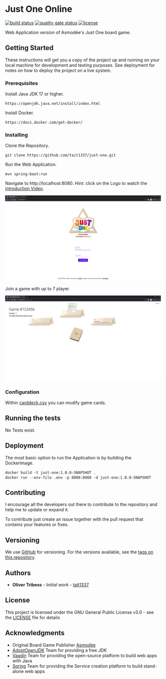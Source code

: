 # Just One Online
[![build status](https://github.com/Tait1337/just-one/workflows/build/badge.svg)](https://github.com/Tait1337/just-one/actions)
[![quality gate status](https://sonarcloud.io/api/project_badges/measure?project=Tait1337_just-one&metric=alert_status)](https://sonarcloud.io/dashboard?id=Tait1337_just-one)
[![license](https://img.shields.io/github/license/Tait1337/just-one)](LICENSE)

Web Application version of Asmodée's Just One board game.

## Getting Started

These instructions will get you a copy of the project up and running on your local machine for development and testing purposes. See deployment for notes on how to deploy the project on a live system.

### Prerequisites

Install Java JDK 17 or higher.

```
https://openjdk.java.net/install/index.html
```

Install Docker.
```
https://docs.docker.com/get-docker/
```

### Installing

Clone the Repository.
```
git clone https://github.com/tait1337/just-one.git
```

Run the Web Application.
```
mvn spring-boot:run
```

Navigate to http://localhost:8080.
Hint: click on the Logo to watch the [introduction Video](https://youtu.be/IzXhC_NQctg).

![Main Page](screenshot_index.png)

Join a game with up to 7 player.

![Gallery Page](screenshot_game.png)

### Configuration

Within [carddeck.csv](src/main/resources/carddeck.csv) you can modify game cards.

## Running the tests

No Tests exist.

## Deployment

The most basic option to run the Application is by building the Dockerimage.

```
docker build -t just-one:1.0.0-SNAPSHOT .
docker run --env-file .env -p 8080:8080 -d just-one:1.0.0-SNAPSHOT
```

## Contributing

I encourage all the developers out there to contribute to the repository and help me to update or expand it.

To contribute just create an issue together with the pull request that contains your features or fixes.

## Versioning

We use [GitHub](https://github.com/) for versioning. For the versions available, see the [tags on this repository](https://github.com/tait1337/just-one/tags).

## Authors

* **Oliver Tribess** - *Initial work* - [tait1337](https://github.com/tait1337)

## License

This project is licensed under the GNU General Public License v3.0 - see the [LICENSE](LICENSE) file for details

## Acknowledgments

* Original Board Game Publisher [Asmodée](https://asmodee.com/)
* [AdoptOpenJDK](https://adoptopenjdk.net/) Team for providing a free JDK
* [Vaadin](https://vaadin.com/) Team for providing the open-source platform to build web apps with Java
* [Spring](https://spring.io/) Team for providing the Service creation platform to build stand-alone web apps
